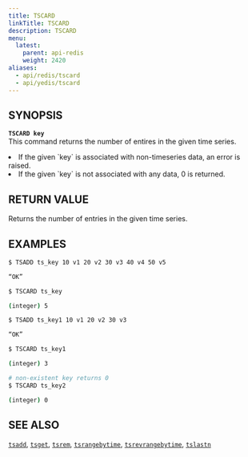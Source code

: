 ```yaml
---
title: TSCARD
linkTitle: TSCARD
description: TSCARD
menu:
  latest:
    parent: api-redis
    weight: 2420
aliases:
  - api/redis/tscard
  - api/yedis/tscard
---
```


## SYNOPSIS
<b>`TSCARD key`</b><br>
This command returns the number of entires in the given time series.

<li>If the given `key` is associated with non-timeseries data, an error is raised.</li>
<li>If the given `key` is not associated with any data, 0 is returned.</li>

## RETURN VALUE
Returns the number of entries in the given time series.

## EXAMPLES
```{.sh .copy .separator-dollar}
$ TSADD ts_key 10 v1 20 v2 30 v3 40 v4 50 v5
```
```sh
“OK”
```
```{.sh .copy .separator-dollar}
$ TSCARD ts_key
```
```sh
(integer) 5
```
```{.sh .copy .separator-dollar}
$ TSADD ts_key1 10 v1 20 v2 30 v3
```
```sh
“OK”
```
```{.sh .copy .separator-dollar}
$ TSCARD ts_key1
```
```sh
(integer) 3
```
```{.sh .copy .separator-dollar}
# non-existent key returns 0
$ TSCARD ts_key2
```
```sh
(integer) 0
```

## SEE ALSO
[`tsadd`](../tsadd/), [`tsget`](../tsget/), [`tsrem`](../tsrem/),
[`tsrangebytime`](../tsrangebytime), [`tsrevrangebytime`](../tsrevrangebytime),
[`tslastn`](../tslastn)
